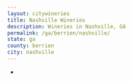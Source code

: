 ```yaml
---
layout: citywineries
title: Nashville Wineries
description: Wineries in Nashville, GA
permalink: /ga/berrien/nashville/
state: ga
county: berrien
city: nashville
---
```

-
